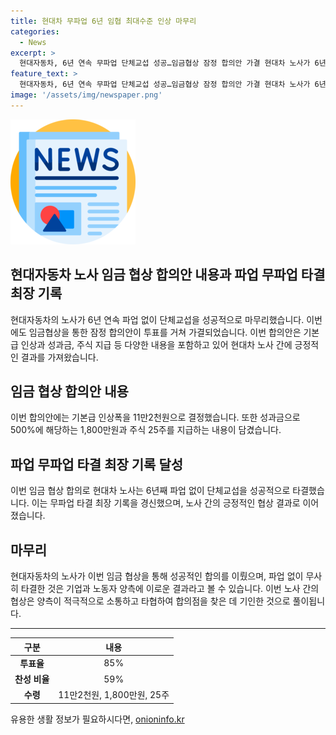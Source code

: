 ```yaml
---
title: 현대차 무파업 6년 임협 최대수준 인상 마무리
categories:
  - News
excerpt: >
  현대자동차, 6년 연속 무파업 단체교섭 성공…임금협상 잠정 합의안 가결 현대차 노사가 6년 연속 파업 없이 임금협상을 마무리했다. 조합원 4만3천여명을 대상으로 찬반 투표를 실시한 결과, 투표율 85%에 찬성 59%로 합의안이 가결됐다. 적용된 합의안은 기본급 11만2천원, 성과금 500%에 1,800만원, 주식 25주를 지급하는 등 역대 최대 수준의 내용을 포함하고 있다. 이로써 현대차는 무파업 타결 최장 기록도 경신했다.
feature_text: >
  현대자동차, 6년 연속 무파업 단체교섭 성공…임금협상 잠정 합의안 가결 현대차 노사가 6년 연속 파업 없이 임금협상을 마무리했다. 조합원 4만3천여명을 대상으로 찬반 투표를 실시한 결과, 투표율 85%에 찬성 59%로 합의안이 가결됐다. 적용된 합의안은 기본급 11만2천원, 성과금 500%에 1,800만원, 주식 25주를 지급하는 등 역대 최대 수준의 내용을 포함하고 있다. 이로써 현대차는 무파업 타결 최장 기록도 경신했다.
image: '/assets/img/newspaper.png'
---
```


<p><img src="/assets/img/newspaper.png" alt="kimp 속보" /></p>

<h2>현대자동차 노사 임금 협상 합의안 내용과 파업 무파업 타결 최장 기록</h2>

<p>현대자동차의 노사가 6년 연속 파업 없이 단체교섭을 성공적으로 마무리했습니다. 이번에도 임금협상을 통한 잠정 합의안이 투표를 거쳐 가결되었습니다. 이번 합의안은 기본급 인상과 성과금, 주식 지급 등 다양한 내용을 포함하고 있어 현대차 노사 간에 긍정적인 결과를 가져왔습니다.</p>

<p data-ke-size="size16"></p>

<h2 data-ke-size="size26">임금 협상 합의안 내용</h2>

<p data-ke-size="size16">이번 합의안에는 기본급 인상폭을 11만2천원으로 결정했습니다. 또한 성과금으로 500%에 해당하는 1,800만원과 주식 25주를 지급하는 내용이 담겼습니다.</p>

<p data-ke-size="size16"></p>

<h2 data-ke-size="size26">파업 무파업 타결 최장 기록 달성</h2>

<p data-ke-size="size16">이번 임금 협상 합의로 현대차 노사는 6년째 파업 없이 단체교섭을 성공적으로 타결했습니다. 이는 무파업 타결 최장 기록을 경신했으며, 노사 간의 긍정적인 협상 결과로 이어졌습니다.</p>

<p data-ke-size="size16"></p>

<h2 data-ke-size="size26">마무리</h2>

<p data-ke-size="size16">현대자동차의 노사가 이번 임금 협상을 통해 성공적인 합의를 이뤘으며, 파업 없이 무사히 타결한 것은 기업과 노동자 양측에 이로운 결과라고 볼 수 있습니다. 이번 노사 간의 협상은 양측이 적극적으로 소통하고 타협하여 합의점을 찾은 데 기인한 것으로 풀이됩니다.</p>

<p data-ke-size="size16"></p>

<hr>

<table>
<thead>
<tr>
<th style="text-align: center;"><b>구분</b></th>
<th style="text-align: center;"><b>내용</b></th>
</tr>
</thead>
<tbody>
<tr>
<td style="text-align: center;"><b>투표율</b></td>
<td style="text-align: center;">85%</td>
</tr>
<tr>
<td style="text-align: center;"><b>찬성 비율</b></td>
<td style="text-align: center;">59%</td>
</tr>
<tr>
<td style="text-align: center;"><b>수령</b></td>
<td style="text-align: center;">11만2천원, 1,800만원, 25주</td>
</tr>
</tbody>
</table>

<p data-ke-size="size16"></p>
유용한 생활 정보가 필요하시다면, <a href="https://onioninfo.kr" rel="dofollow">onioninfo.kr</a>


